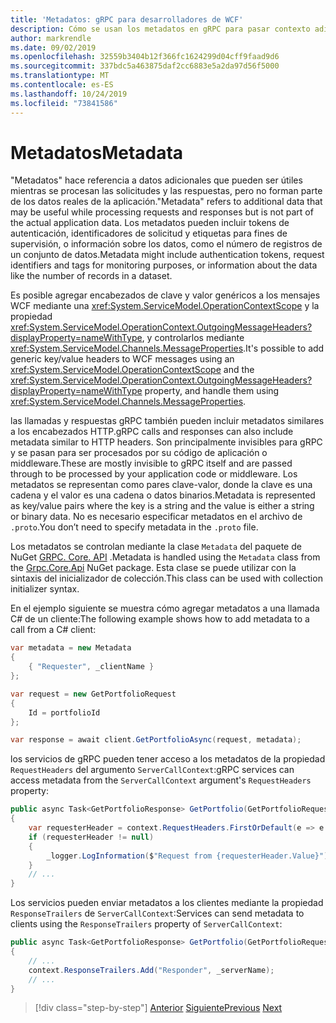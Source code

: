```yaml
---
title: 'Metadatos: gRPC para desarrolladores de WCF'
description: Cómo se usan los metadatos en gRPC para pasar contexto adicional entre clientes y servidores
author: markrendle
ms.date: 09/02/2019
ms.openlocfilehash: 32559b3404b12f366fc1624299d04cff9faad9d6
ms.sourcegitcommit: 337bdc5a463875daf2cc6883e5a2da97d56f5000
ms.translationtype: MT
ms.contentlocale: es-ES
ms.lasthandoff: 10/24/2019
ms.locfileid: "73841586"
---
```

# <a name="metadata"></a><span data-ttu-id="3b6fc-103">Metadatos</span><span class="sxs-lookup"><span data-stu-id="3b6fc-103">Metadata</span></span>

<span data-ttu-id="3b6fc-104">"Metadatos" hace referencia a datos adicionales que pueden ser útiles mientras se procesan las solicitudes y las respuestas, pero no forman parte de los datos reales de la aplicación.</span><span class="sxs-lookup"><span data-stu-id="3b6fc-104">"Metadata" refers to additional data that may be useful while processing requests and responses but is not part of the actual application data.</span></span> <span data-ttu-id="3b6fc-105">Los metadatos pueden incluir tokens de autenticación, identificadores de solicitud y etiquetas para fines de supervisión, o información sobre los datos, como el número de registros de un conjunto de datos.</span><span class="sxs-lookup"><span data-stu-id="3b6fc-105">Metadata might include authentication tokens, request identifiers and tags for monitoring purposes, or information about the data like the number of records in a dataset.</span></span>

<span data-ttu-id="3b6fc-106">Es posible agregar encabezados de clave y valor genéricos a los mensajes WCF mediante una <xref:System.ServiceModel.OperationContextScope> y la propiedad <xref:System.ServiceModel.OperationContext.OutgoingMessageHeaders?displayProperty=nameWithType>, y controlarlos mediante <xref:System.ServiceModel.Channels.MessageProperties>.</span><span class="sxs-lookup"><span data-stu-id="3b6fc-106">It's possible to add generic key/value headers to WCF messages using an <xref:System.ServiceModel.OperationContextScope> and the <xref:System.ServiceModel.OperationContext.OutgoingMessageHeaders?displayProperty=nameWithType> property, and handle them using <xref:System.ServiceModel.Channels.MessageProperties>.</span></span>

<span data-ttu-id="3b6fc-107">las llamadas y respuestas gRPC también pueden incluir metadatos similares a los encabezados HTTP.</span><span class="sxs-lookup"><span data-stu-id="3b6fc-107">gRPC calls and responses can also include metadata similar to HTTP headers.</span></span> <span data-ttu-id="3b6fc-108">Son principalmente invisibles para gRPC y se pasan para ser procesados por su código de aplicación o middleware.</span><span class="sxs-lookup"><span data-stu-id="3b6fc-108">These are mostly invisible to gRPC itself and are passed through to be processed by your application code or middleware.</span></span> <span data-ttu-id="3b6fc-109">Los metadatos se representan como pares clave-valor, donde la clave es una cadena y el valor es una cadena o datos binarios.</span><span class="sxs-lookup"><span data-stu-id="3b6fc-109">Metadata is represented as key/value pairs where the key is a string and the value is either a string or binary data.</span></span> <span data-ttu-id="3b6fc-110">No es necesario especificar metadatos en el archivo de `.proto`.</span><span class="sxs-lookup"><span data-stu-id="3b6fc-110">You don’t need to specify metadata in the `.proto` file.</span></span>

<span data-ttu-id="3b6fc-111">Los metadatos se controlan mediante la clase `Metadata` del paquete de NuGet [GRPC. Core. API](https://www.nuget.org/packages/Grpc.Core.Api/) .</span><span class="sxs-lookup"><span data-stu-id="3b6fc-111">Metadata is handled using the `Metadata` class from the [Grpc.Core.Api](https://www.nuget.org/packages/Grpc.Core.Api/) NuGet package.</span></span> <span data-ttu-id="3b6fc-112">Esta clase se puede utilizar con la sintaxis del inicializador de colección.</span><span class="sxs-lookup"><span data-stu-id="3b6fc-112">This class can be used with collection initializer syntax.</span></span>

<span data-ttu-id="3b6fc-113">En el ejemplo siguiente se muestra cómo agregar metadatos a una llamada C# de un cliente:</span><span class="sxs-lookup"><span data-stu-id="3b6fc-113">The following example shows how to add metadata to a call from a C# client:</span></span>

```csharp
var metadata = new Metadata
{
    { "Requester", _clientName }
};

var request = new GetPortfolioRequest
{
    Id = portfolioId
};

var response = await client.GetPortfolioAsync(request, metadata);
```

<span data-ttu-id="3b6fc-114">los servicios de gRPC pueden tener acceso a los metadatos de la propiedad `RequestHeaders` del argumento `ServerCallContext`:</span><span class="sxs-lookup"><span data-stu-id="3b6fc-114">gRPC services can access metadata from the `ServerCallContext` argument's `RequestHeaders` property:</span></span>

```csharp
public async Task<GetPortfolioResponse> GetPortfolio(GetPortfolioRequest request, ServerCallContext context)
{
    var requesterHeader = context.RequestHeaders.FirstOrDefault(e => e.Key == "Requester");
    if (requesterHeader != null)
    {
        _logger.LogInformation($"Request from {requesterHeader.Value}");
    }
    // ...
}
```

<span data-ttu-id="3b6fc-115">Los servicios pueden enviar metadatos a los clientes mediante la propiedad `ResponseTrailers` de `ServerCallContext`:</span><span class="sxs-lookup"><span data-stu-id="3b6fc-115">Services can send metadata to clients using the `ResponseTrailers` property of `ServerCallContext`:</span></span>

```csharp
public async Task<GetPortfolioResponse> GetPortfolio(GetPortfolioRequest request, ServerCallContext context)
{
    // ...
    context.ResponseTrailers.Add("Responder", _serverName);
    // ...
}
```

>[!div class="step-by-step"]
><span data-ttu-id="3b6fc-116">[Anterior](rpc-types.md)
>[Siguiente](error-handling.md)</span><span class="sxs-lookup"><span data-stu-id="3b6fc-116">[Previous](rpc-types.md)
[Next](error-handling.md)</span></span>
